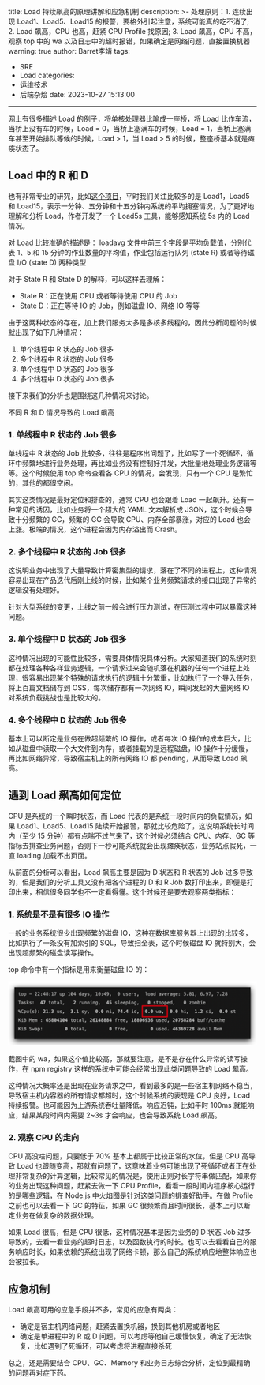 title: Load 持续飙高的原理讲解和应急机制
description: >-
  处理原则：1. 连续出现 Load1、Load5、Load15 的报警，要格外引起注意，系统可能真的吃不消了; 2. Load 飙高，CPU 也高，赶紧
  CPU Profile 找原因; 3. Load 飙高，CPU 不高，观察 top 中的 wa 以及日志中的超时报错，如果确定是网络问题，直接置换机器
warning: true
author: Barret李靖
tags:
  - SRE
  - Load
categories:
  - 运维技术
  - 后端杂烩
date: 2023-10-27 15:13:00
---
网上有很多描述 Load 的例子，将单核处理器比喻成一座桥，将 Load 比作车流，当桥上没有车的时候，Load = 0，当桥上塞满车的时候，Load = 1，当桥上塞满车甚至开始排队等候的时候，Load > 1，当 Load > 5 的时候，整座桥基本就是瘫痪状态了。

## Load 中的 R 和 D

也有非常专业的研究，比如[这个项目](https://gitee.com/anolis/ssar#%E7%89%B9%E5%BC%82%E6%8C%87%E6%A0%87load5s%E6%B7%B1%E5%85%A5%E8%AF%B4%E6%98%8E)，平时我们关注比较多的是 Load1，Load5 和 Load15，表示一分钟、五分钟和十五分钟内系统的平均拥塞情况，为了更好地理解和分析 Load，作者开发了一个 Load5s 工具，能够感知系统 5s 内的 Load 情况。

对 Load 比较准确的描述是：
loadavg 文件中前三个字段是平均负载值，分别代表 1、5 和 15 分钟的作业数量的平均值，作业包括运行队列 (state R) 或者等待磁盘 I/O (state D) 两种类型

对于 State R 和 State D 的解释，可以这样去理解：

- State R：正在使用 CPU 或者等待使用 CPU 的 Job
- State D：正在等待 IO 的 Job，例如磁盘 IO、网络 IO 等等

由于这两种状态的存在，加上我们服务大多是多核多线程的，因此分析问题的时候就出现了如下几种情况：

1. 单个线程中 R 状态的 Job 很多
2. 多个线程中 R 状态的 Job 很多
3. 单个线程中 D 状态的 Job 很多
4. 多个线程中 D 状态的 Job 很多

接下来我们的分析也是围绕这几种情况来讨论。

不同 R 和 D 情况导致的 Load 飙高

### 1. 单线程中 R 状态的 Job 很多

单线程中 R 状态的 Job 比较多，往往是程序出问题了，比如写了一个死循环，循环中频繁地进行业务处理，再比如业务没有控制好并发，大批量地处理业务逻辑等等。这个时候使用 top 命令查看各 CPU 的情况，会发现，只有一个 CPU 是繁忙的，其他的都很空闲。

其实这类情况是最好定位和排查的，通常 CPU 也会跟着 Load 一起飙升。还有一种常见的诱因，比如业务将一个超大的 YAML 文本解析成 JSON，这个时候会导致十分频繁的 GC，频繁的 GC 会导致 CPU、内存全部暴涨，对应的 Load 也会上涨。极端的情况，这个进程会因为内存溢出而 Crash。

### 2. 多个线程中 R 状态的 Job 很多

这说明业务中出现了大量导致计算密集型的请求，落在了不同的进程上，这种情况容易出现在产品迭代后刚上线的时候，比如某个业务频繁请求的接口出现了异常的逻辑没有处理好。

针对大型系统的变更，上线之前一般会进行压力测试，在压测过程中可以暴露这种问题。

### 3. 单个线程中 D 状态的 Job 很多

这种情况出现的可能性比较多，需要具体情况具体分析。大家知道我们的系统时刻都在处理各种各样业务逻辑，一个请求过来会随机落在机器的任何一个进程上处理，很容易出现某个特殊的请求执行的逻辑十分繁重，比如执行了一个导入任务，将上百篇文档储存到 OSS，每次储存都有一次网络 IO，瞬间发起的大量网络 IO 对系统负载挑战也是比较大的。

### 4. 多个线程中 D 状态的 Job 很多

基本上可以断定是业务在做超频繁的 IO 操作，或者每次 IO 操作的成本巨大，比如从磁盘中读取一个大文件到内存，或者挂载的是远程磁盘，IO 操作十分缓慢，再比如网络异常，导致宿主机上的所有网络 IO 都 pending，从而导致 Load 飙高。

## 遇到 Load 飙高如何定位

CPU 是系统的一个瞬时状态，而 Load 代表的是系统一段时间内的负载情况，如果 Load1、Load5、Load15 陆续开始报警，那就比较危险了，这说明系统长时间内（至少 15 分钟）都有点喘不过气来了，这个时候必须结合 CPU、内存、GC 等指标去排查业务问题，否则下一秒可能系统就会出现瘫痪状态，业务站点假死，一直 loading 加载不出页面。

从前面的分析可以看出，Load 飙高主要是因为 D 状态和 R 状态的 Job 过多导致的，但是我们的分析工具又没有把各个进程的 D 和 R Job 数打印出来，即便是打印出来，相信很多同学也不一定看得懂。这个时候还是要去观察两类指标：

### 1. 系统是不是有很多 IO 操作

一般的业务系统很少出现频繁的磁盘 IO，这种在数据库服务器上出现的比较多，比如执行了一条没有加索引的 SQL，导致扫全表，这个时候磁盘 IO 就特别大，会出现超频繁的磁盘读写操作。

top 命令中有一个指标是用来衡量磁盘 IO 的：

![Top](/blogimgs/2023/10/27/top.png)

截图中的 wa，如果这个值比较高，那就要注意，是不是存在什么异常的读写操作，在 npm registry 这样的系统中可能会经常出现此类问题导致的 Load 飙高。

这种情况大概率还是出现在业务请求之中，看到最多的是一些宿主机网络不稳当，导致宿主机内容器的所有请求都超时，这个时候系统的表现是 CPU 良好，Load 持续报警。也可能因为上游系统吞吐量降低，响应迟钝，比如平时 100ms 就能响应，结果某段时间内需要 2~3s 才会响应，也会导致系统 Load 飙高。

### 2. 观察 CPU 的走向

CPU 高没啥问题，只要低于 70% 基本上都属于比较正常的水位，但是 CPU 高导致 Load 也跟随变高，那就有问题了，这意味着业务可能出现了死循环或者正在处理非常复杂的计算逻辑，比较常见的情况是，使用正则对长字符串做匹配，如果你的业务出现这种问题，赶紧去做一下 CPU Profile，看看一段时间内程序核心运行的是哪些逻辑，在 Node.js 中火焰图是针对这类问题的排查好助手。在做 Profile 之前也可以去看一下 GC 的特征，如果 GC 很频繁而且时间很长，基本上可以断定业务在做复杂的数据处理。

如果 Load 很高，但是 CPU 很低，这种情况基本是因为业务的 D 状态 Job 过多导致的，去看一看业务的超时日志，以及函数执行的时长。也可以去看看自己的服务响应时长，如果依赖的系统出现了网络卡顿，那么自己的系统响应地整体响应也会被拉长。

## 应急机制

Load 飙高可用的应急手段并不多，常见的应急有两类：

- 确定是宿主机网络问题，赶紧去置换机器，换到其他机房或者地区
- 确定是单进程中的 R 或 D 问题，可以考虑等他自己缓慢恢复，确定了无法恢复，比如遇到了死循环，可以考虑将进程直接杀死

总之，还是需要结合 CPU、GC、Memory 和业务日志综合分析，定位到最精确的问题再对症下药。